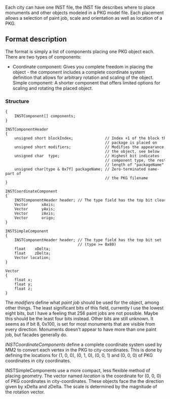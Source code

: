 Each city can have one INST file, the INST file describes where to place
monuments and other objects modeled in a PKG model file. Each placement
allows a selection of paint job, scale and orientation as well as
location of a PKG.

## Format description

The format is simply a list of components placing one PKG object each.
There are two types of components:

  - Coordinate component: Gives you complete freedom in placing the
    object - the component includes a complete coordinate system
    definition that allows for arbitrary rotation and scaling of the
    object.
    Simple component: A shorter component that offers limited options
    for scaling and rotating the placed object.

### Structure

```INST
{
    INSTComponent[] components;
}

INSTComponentHeader
{
    unsigned short blockIndex;              // Index +1 of the block this 
                                            // package is placed on
    unsigned short modifiers;               // Modifies the appearance of 
                                            // the object, see below
    unsigned char  type;                    // Highest bit indicates 
                                            // component type, the rest is
                                            // length of "packageName"
    unsigned char[type & 0x7f] packageName; // Zero-terminated name-part of
                                            // the PKG filename
}

INSTCoordinateComponent
{`
    INSTComponentHeader header; // The type field has the top bit cleared
    Vector      xAxis;
    Vector      yAxis;
    Vector      zAxis;
    Vector      origo;
}

INSTSimpleComponent
{
    INSTComponentHeader header; // The type field has the top bit set
                                // (type >= 0x80)
    float    xDelta;
    float    zDelta;
    Vector location;
}

Vector
{
    float x;
    float y;
    float z;
}
```

The *modifiers* define what *paint job* should be used for the object,
among other things. The least significant bits of this field, currently
I use the lowest eight bits, but I have a feeling that 256 paint jobs
are not possible. Maybe this should be the least four bits instead.
Other bits are still unknown. It seems as if bit 8, 0x100, is set for
most monuments that are visible from every direction. Monuments doesn't
appear to have more than one paint job, but facades generally do.

*INSTCoordinateComponents* define a complete coordinate system used by
MM2 to convert each vertex in the PKG to city-coordinates. This is done
by defining the locations for (1, 0, 0), (0, 1, 0), (0, 0, 1) and (0, 0,
0) of PKG coordinates in city coordinates.

INSTSimpleComponents use a more compact, less flexible method of placing
geometry. The vector named *location* is the coordinate for (0, 0, 0) of
PKG coordinates in city-coordinates. These objects face the the
direction given by xDelta and zDelta. The scale is determined by the
magnitude of the rotation vector.
